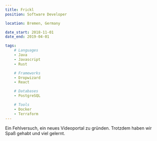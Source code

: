 ```yaml
---
title: Frickl
position: Software Developer

location: Bremen, Germany

date_start: 2018-11-01
date_end: 2019-04-01

tags:
    # Languages
    - Java
    - Javascript
    - Rust

    # Frameworks
    - Dropwizard
    - React

    # Databases
    - PostgreSQL

    # Tools
    - Docker
    - Terraform
---
```

Ein Fehlversuch, ein neues Videoportal zu gründen. Trotzdem haben wir Spaß gehabt und viel gelernt.

